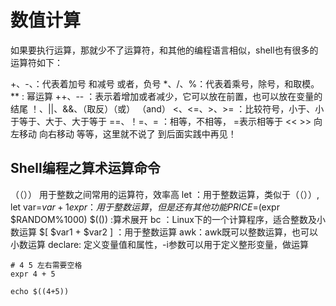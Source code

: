 # 数值计算

如果要执行运算，那就少不了运算符，和其他的编程语言相似，shell也有很多的运算符如下：

+、-、：代表着加号 和减号 或者，负号
*、/、%：代表着乘号，除号，和取模。
**   : 幂运算
++、-- ：表示着增加或者减少，它可以放在前置，也可以放在变量的结尾
！、||、&&、（取反）（或） （and）
<、<=、>、>=  ：比较符号，小于、小于等于、大于、大于等于
==、！=、= ：相等，不相等， =表示相等于
<<     >>  向左移动 向右移动
等等，这里就不说了 到后面实践中再见！

## Shell编程之算术运算命令

（（））  用于整数之间常用的运算符，效率高
let ：用于整数运算，类似于（（））, let var=$var+1
expr ：用于整数运算，但是还有其他功能 PRICE=$(expr $RANDOM%1000)
$(()) :算术展开
bc ：Linux下的一个计算程序，适合整数及小数运算
$[ $var1 + $var2 ] ：用于整数运算
awk：awk既可以整数运算，也可以小数运算
declare: 定义变量值和属性，-i参数可以用于定义整形变量，做运算


```shell
# 4 5 左右需要空格
expr 4 + 5 

echo $((4+5))
```
